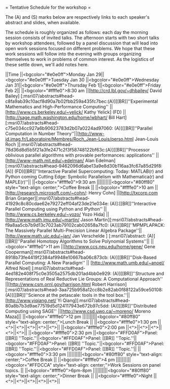 = Tentative Schedule for the workshop =

The (A) and (S) marks below are respectively links to each speaker's abstract and slides, when available.

The schedule is roughly organized as follows: each day the morning session consists of invited talks. The afternoon starts with two short talks by workshop attendees, followed by a panel discussion that will lead into open work sessions focused on different problems.  We hope that these work sessions will follow into the evening with groups organizing themselves to work in problems of common interest.  As the logistics of these settle down, we'll add notes here.

||Time ||<bgcolor="#e0e0ff">Monday Jan 29||<bgcolor="#e0e0ff">Tuesday  Jan 30 ||<bgcolor="#e0e0ff">Wednesday Jan 31||<bgcolor="#e0e0ff">Thursday Feb 1||<bgcolor="#e0e0ff">Friday Feb 2||
||<bgcolor="#ffffe0">8:30 am ||[http://crd.lbl.gov/~dhbailey/ David Bailey] [:msri07/abstracts#head-c8fa9ab39c10acf8d90a7b02fbb259a435fc7bec:(A)][[BR]]''Experimental Mathematics and High-Performance Computing'' ||[http://www.cs.berkeley.edu/~yelick/ Kathy Yelick] (FD) ||[http://sage.math.washington.edu/home/wbhart/ Bill Hart] [:msri07/abstracts#head-c75e034cc927a6b90623783d2b07a0224ad97060: (A)][[BR]]''Parallel Computation in Number Theory''||[http://www-id.imag.fr/Laboratoire/Membres/Roch_Jean-Louis/perso.html Jean-Louis Roch ][:msri07/abstracts#head-78d36d8d5b5f21a3fe2471c2f3f58748122bf63c:(A)][[BR]]''Processor oblivious parallel algorithms with provable performances: applications'' ||[http://www-math.mit.edu/~edelman/ Alan Edelman] [:msri07/abstracts#head-9462096d6abe13a9e8d30b116aa3fc67a85d29f8:(A)] (FD)[[BR]]''Interactive Parallel Supercomputing: Today: MATLAB(r) and Python coming Cutting Edge: Symbolic Parallelism with Mathematica(r) and MAPLE(r)''||
||<bgcolor="#ffffe0">9:30 am ||||||||||<bgcolor="#80ff80" style="text-align: center;">Coffee Break ||
||<bgcolor="#ffffe0">10 am ||[http://research.microsoft.com/~cohn/: Henry Cohn] ||[http://txcorp.com Brian Granger][:msri07/abstracts#head-41929c8c80cdae62e79272eff04af23de21e034e: (A)]:[[BR]]''Interactive Parallel Computing using Python and IPython'' ||[http://www.cs.berkeley.edu/~yozo/ Yozo Hida] ||[http://www.math.jmu.edu/~martin/ Jason Martin][:msri07/abstracts#head-f9a8aa5cb7b9d13c7023ab79102cab02658a7fc0: (A)][[BR]]''MPMPLAPACK: The Massively Parallel Multi-Precision Linear Algebra Package''||[http://www.math.uic.edu/~jan/ Jan Verschelde ] [:msri07/abstract: (A)][[BR]]''Parallel Homotopy Algorithms to Solve Polynomial Systems''||
||<bgcolor="#ffffe0">11 am ||[http://www.ccs.neu.edu/home/gene/ Gene Cooperman][:msri07/abstracts#head-8918b73fe4419f2384af9948e10667ba06c873cb: (A)][[BR]]''Disk-Based Parallel Computing: A New Paradigm'' || [http://www.math.umb.edu/~anoel/ Alfred Noel]  [:msri07/abstracts#head-4ed182e408f75c0e3505a2575db201ad4bb0e929: (A)][[BR]]''Structure and Representations of Real Reductive Lie Groups: A Computational Approach'' ||[http://www.csm.ornl.gov/harrison.html Robert Harrison][:msri07/abstracts#head-3aa725b958a12cc8b2e82ab0f88122a59ce50108: (A)][[BR]]''Science at the petascale: tools in the tool box.''||[http://www.yiqiang.net/ Yi Qiang][:msri07/abstracts#head-80a8b7b3d9ae77519d5d124117943e672b97c5dd: (A)][[BR]]''Distributed Computing using SAGE'' ||[http://www.csd.uwo.ca/~moreno/ Moreno Maza]||
||<bgcolor="#ffffe0">12 pm ||||||||||<bgcolor="#80ff80" style="text-align: center;">Lunch Break ||
||<bgcolor="#ffffe0">1:30 pm ||<^>||<^>||<^>||<^>||<^>||
||<bgcolor="#ffffe0">2:00 pm ||<^>||<^>||<^>||<^>||<^>||
||<bgcolor="#ffffe0">2:30 pm ||<bgcolor="#FFD0AF">Panel: [[BR]] ''Topic.''||<bgcolor="#FFD0AF">Panel: [[BR]] ''Topic.''||<bgcolor="#FFD0AF">Panel: [[BR]] ''Topic.''||<bgcolor="#FFD0AF">Panel: [[BR]] ''Topic.''||<bgcolor="#FFD0AF">Panel: [[BR]] ''Topic.''||
||<bgcolor="#ffffe0">3:30 pm ||||||||||<bgcolor="#80ff80" style="text-align: center;">Coffee Break ||
||<bgcolor="#ffffe0">4 pm ||||||||||<bgcolor="#FFDCCA" style="text-align: center;">Work Sessions on panel topics. ||
||<bgcolor="#ffffe0">6pm-8pm ||||||||||<bgcolor="#80ff80" style="text-align: center;">Dinner Break ||
||<bgcolor="#ffffe0">Night ||<^>||<^>||<^>||<^>||<^>||
